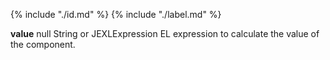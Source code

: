 {% include "./id.md" %}
{% include "./label.md" %}
<tr>
    <td colspan="2"><strong>value</strong></td>
    <td>null</td>
    <td>String or JEXLExpression</td>
    <td style="text-align: justify;">EL expression to calculate the value of the component.</td>
</tr>
